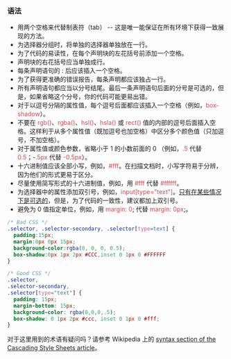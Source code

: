 ### 语法

- 用两个空格来代替制表符（tab） -- 这是唯一能保证在所有环境下获得一致展现的方法。
- 为选择器分组时，将单独的选择器单独放在一行。
- 为了代码的易读性，在每个声明块的左花括号前添加一个空格。
- 声明块的右花括号应当单独成行。
- 每条声明语句的 : 后应该插入一个空格。
- 为了获得更准确的错误报告，每条声明都应该独占一行。
- 所有声明语句都应当以分号结尾。最后一条声明语句后面的分号是可选的，但是，如果省略这个分号，你的代码可能更易出错。
- 对于以逗号分隔的属性值，每个逗号后面都应该插入一个空格（例如，<font color=#d44950>box-shadow</font>）。
- 不要在 <font color=#d44950>rgb()</font>、<font color=#d44950>rgba()</font>、<font color=#d44950>hsl()</font>、<font color=#d44950>hsla()</font> 或 <font color=#d44950>rect()</font> 值的内部的逗号后面插入空格。这样利于从多个属性值（既加逗号也加空格）中区分多个颜色值（只加逗号，不加空格）。
- 对于属性值或颜色参数，省略小于 1 的小数前面的 0 （例如，<font color=#d44950>.5</font> 代替 <font color=#d44950>0.5</font>；-<font color=#d44950>.5px</font> 代替 <font color=#d44950>-0.5px</font>）。
- 十六进制值应该全部小写，例如，<font color=#d44950>#fff</font>。在扫描文档时，小写字符易于分辨，因为他们的形式更易于区分。
- 尽量使用简写形式的十六进制值，例如，用 <font color=#d44950>#fff</font> 代替 <font color=#d44950>#ffffff</font>。
- 为选择器中的属性添加双引号，例如，<font color=#d44950>input[type="text"]</font>。[只有在某些情况下是可选的](http://mathiasbynens.be/notes/unquoted-attribute-values#css)，但是，为了代码的一致性，建议都加上双引号。
- 避免为 0 值指定单位，例如，用 <font color=#d44950>margin: 0</font>; 代替 <font color=#d44950>margin: 0px</font>;。

```css
/* Bad CSS */
.selector, .selector-secondary, .selector[type=text] {
  padding:15px;
  margin:0px 0px 15px;
  background-color:rgba(0, 0, 0, 0.5);
  box-shadow:0px 1px 2px #CCC,inset 0 1px 0 #FFFFFF
}

/* Good CSS */
.selector,
.selector-secondary,
.selector[type="text"] {
  padding: 15px;
  margin-bottom: 15px;
  background-color: rgba(0,0,0,.5);
  box-shadow: 0 1px 2px #ccc, inset 0 1px 0 #fff;
}
```
对于这里用到的术语有疑问吗？请参考 Wikipedia 上的 [syntax section of the Cascading Style Sheets article](http://en.wikipedia.org/wiki/Cascading_Style_Sheets#Syntax)。
